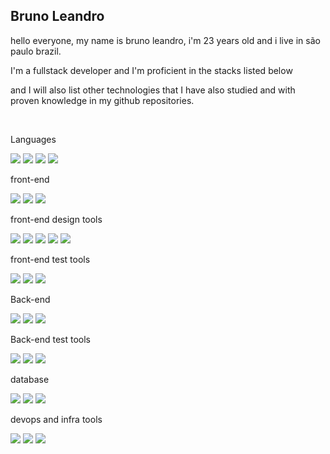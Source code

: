 ## Bruno Leandro

hello everyone, my name is bruno leandro, i'm 23 years old and i live in são paulo brazil.

I'm a fullstack developer and I'm proficient in the stacks listed below

and I will also list other technologies that I have also studied and with proven knowledge in my github repositories.

<br />

Languages
<div>
  <img src=https://img.shields.io/badge/javascript-%23323330.svg?style=for-the-badge&logo=javascript&logoColor=%23F7DF1E />
  <img src=https://img.shields.io/badge/typescript-%23007ACC.svg?style=for-the-badge&logo=typescript&logoColor=white />
  <img src=https://img.shields.io/badge/php-%23777BB4.svg?style=for-the-badge&logo=php&logoColor=white />
  <img src=https://img.shields.io/badge/php-%23777BB4.svg?style=for-the-badge&logo=php&logoColor=white />
</div>

front-end
<div>
  <img src=https://img.shields.io/badge/-ReactJs-61DAFB?logo=react&logoColor=white&style=for-the-badge />
  <img src=https://img.shields.io/badge/next.js-000000?style=for-the-badge&logo=nextdotjs&logoColor=white />
  <img src=https://img.shields.io/badge/Vue.js-35495E?style=for-the-badge&logo=vuedotjs&logoColor=4FC08D />
</div>

front-end design tools
<div>
  <img src=https://img.shields.io/badge/Sass-CC6699?style=for-the-badge&logo=sass&logoColor=white />
  <img src=https://img.shields.io/badge/Material--UI-0081CB?style=for-the-badge&logo=material-ui&logoColor=white />
  <img src=https://img.shields.io/badge/styled--components-DB7093?style=for-the-badge&logo=styled-components&logoColor=white />
  <img src=https://img.shields.io/badge/Bootstrap-563D7C?style=for-the-badge&logo=bootstrap&logoColor=white />
  <img src=https://img.shields.io/badge/ANTD-ant--design-blue />
</div>

front-end test tools
<div>
  <img src=https://img.shields.io/badge/-React%20Testing%20Library-red />
  <img src=https://img.shields.io/badge/Jest-c21325?style=for-the-badge&logo=jest&logoColor=white />
  <img src=https://img.shields.io/badge/CY-cypress-%23000000 />
</div>

Back-end
<div>
  <img src=https://img.shields.io/badge/Node.js-43853D?style=for-the-badge&logo=node.js&logoColor=white />
  <img src=https://img.shields.io/badge/Laravel-FF2D20?style=for-the-badge&logo=laravel&logoColor=white />
  <img src=https://img.shields.io/badge/Spring-6DB33F?style=for-the-badge&logo=spring&logoColor=whitee />
</div>

Back-end test tools
<div>
  <img src=https://img.shields.io/badge/Jest-323330?style=for-the-badge&logo=Jest&logoColor=white />
  <img src=https://img.shields.io/badge/-mockito-green />
  <img src=https://img.shields.io/badge/-Junit5-green />
</div>

database
<div>
  <img src=https://img.shields.io/badge/PostgreSQL-316192?style=for-the-badge&logo=postgresql&logoColor=white />
  <img src=https://img.shields.io/badge/MySQL-005C84?style=for-the-badge&logo=mysql&logoColor=white />
  <img src=https://img.shields.io/badge/MongoDB-4EA94B?style=for-the-badge&logo=mongodb&logoColor=white />
</div>

devops and infra tools
<div>
  <img src=https://img.shields.io/badge/GitHub_Actions-2088FF?style=for-the-badge&logo=github-actions&logoColor=white />
  <img src=https://img.shields.io/badge/Amazon_AWS-232F3E?style=for-the-badge&logo=amazon-aws&logoColor=white />
  <img src=https://img.shields.io/badge/docker-%230db7ed.svg?style=for-the-badge&logo=docker&logoColor=white />
</div>
<br />
</div>
